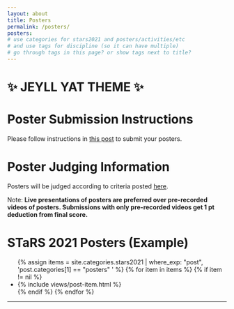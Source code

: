 ```yaml
---
layout: about
title: Posters
permalink: /posters/
posters:
# use categories for stars2021 and posters/activities/etc
# and use tags for discipline (so it can have multiple)
# go through tags in this page? or show tags next to title?
---
```

<div align="left">
  
  <h1>✨ JEYLL YAT THEME ✨</h1✨

</div>

# Poster Submission Instructions

Please follow instructions in [this post](https://ggc-stars.github.io/stars2021/update/2021/03/07/poster-submission-instructions.html) to submit your posters.

# Poster Judging Information

Posters will be judged according to criteria posted [here](https://ggc-stars.github.io/stars2021/update/2021/03/09/rubrics-feedback-posters.html).

Note: **Live presentations of posters are preferred over pre-recorded videos of posters. Submissions with only pre-recorded videos get 1 pt deduction from final score.**

# STaRS 2021 Posters (Example)

<div class="page-segments">
    <ul class="page-segments-list">
        {% assign items = site.categories.stars2021 | where_exp: "post", 'post.categories[1] == "posters" ' %}
        {% for item in items %}
            {% if item != nil %}
            <li> {% include views/post-item.html %} </li>
            {% endif %}
        {% endfor %}
    </ul>
</div>

---


